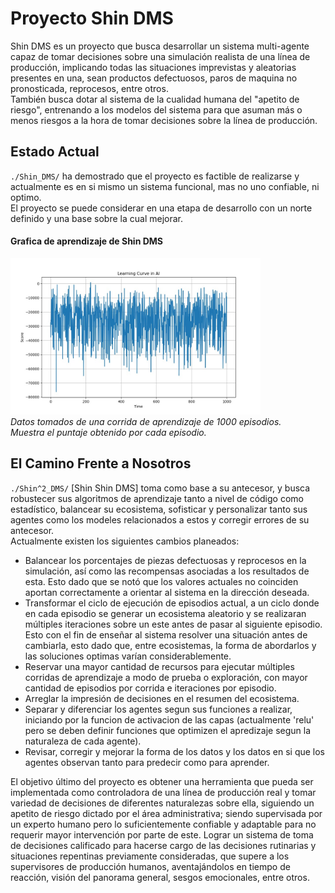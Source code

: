 # Proyecto Shin DMS
Shin DMS es un proyecto que busca desarrollar un sistema multi-agente capaz de tomar decisiones sobre una simulación realista de una línea de producción, implicando todas las situaciones imprevistas y aleatorias presentes en una, sean productos defectuosos, paros de maquina no pronosticada, reprocesos, entre otros.<br>
También busca dotar al sistema de la cualidad humana del "apetito de riesgo", entrenando a los modelos del sistema para que asuman más o menos riesgos a la hora de tomar decisiones sobre la línea de producción.

## Estado Actual 
`./Shin_DMS/` ha demostrado que el proyecto es factible de realizarse y actualmente es en si mismo un sistema funcional, mas no uno confiable, ni optimo.<br>
El proyecto se puede considerar en una etapa de desarrollo con un norte definido y una base sobre la cual mejorar.
#### Grafica de aprendizaje de Shin DMS
<img src="/Shin_DMS/Reultados_1/grafica_aprendizaje.jpeg" height="250px" width="400px" ><br>
_Datos tomados de una corrida de aprendizaje de 1000 episodios.<br>
Muestra el puntaje obtenido por cada episodio._

## El Camino Frente a Nosotros
`./Shin^2_DMS/` [Shin Shin DMS] toma como base a su antecesor, y busca robustecer sus algoritmos de aprendizaje tanto a nivel de código como estadístico, balancear su ecosistema, sofisticar y personalizar tanto sus agentes como los modeles relacionados a estos y corregir errores de su antecesor.<br>
Actualmente existen los siguientes cambios planeados:
- Balancear los porcentajes de piezas defectuosas y reprocesos en la simulación, así como las recompensas asociadas a los resultados de esta. Esto dado que se notó que los valores actuales no coinciden aportan correctamente a orientar al sistema en la dirección deseada.
- Transformar el ciclo de ejecución de episodios actual, a un ciclo donde en cada episodio se generar un ecosistema aleatorio y se realizaran múltiples iteraciones sobre un este antes de pasar al siguiente episodio. Esto con el fin de enseñar al sistema resolver una situación antes de cambiarla, esto dado que, entre ecosistemas, la forma de abordarlos y las soluciones optimas varían considerablemente.
- Reservar una mayor cantidad de recursos para ejecutar múltiples corridas de aprendizaje a modo de prueba o exploración, con mayor cantidad de episodios por corrida e iteraciones por episodio.
- Arreglar la impresión de decisiones en el resumen del ecosistema.
- Separar y diferenciar los agentes segun sus funciones a realizar, iniciando por la funcion de activacion de las capas (actualmente 'relu' pero se deben definir funciones que optimizen el apredizaje segun la naturaleza de cada agente).
- Revisar, corregir y mejorar la forma de los datos y los datos en si que los agentes observan tanto para predecir como para aprender.

El objetivo último del proyecto es obtener una herramienta que pueda ser implementada como controladora de una línea de producción real y tomar variedad de decisiones de diferentes naturalezas sobre ella, siguiendo un apetito de riesgo dictado por el área administrativa; siendo supervisada por un experto humano pero lo suficientemente confiable y adaptable para no requerir mayor intervención por parte de este. Lograr un sistema de toma de decisiones calificado para hacerse cargo de las decisiones rutinarias y situaciones repentinas previamente consideradas, que supere a los supervisores de producción humanos, aventajándolos en tiempo de reacción, visión del panorama general, sesgos emocionales, entre otros.
